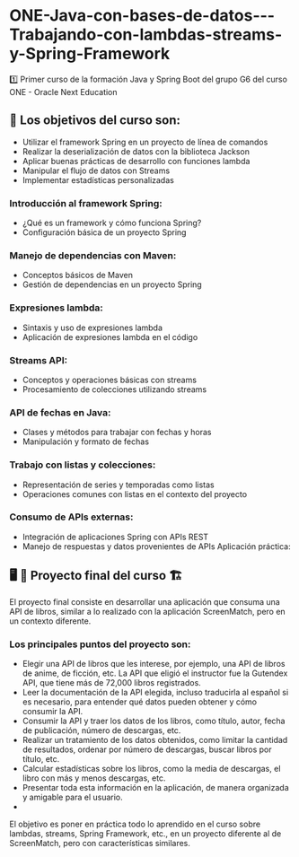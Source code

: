 # ONE-Java-con-bases-de-datos---Trabajando-con-lambdas-streams-y-Spring-Framework
1️⃣ Primer curso de la formación Java y Spring Boot del grupo G6 del curso ONE - Oracle Next Education

## 🎯 Los objetivos del curso son: 

- Utilizar el framework Spring en un proyecto de línea de comandos
- Realizar la deserialización de datos con la biblioteca Jackson
- Aplicar buenas prácticas de desarrollo con funciones lambda
- Manipular el flujo de datos con Streams
- Implementar estadísticas personalizadas

### Introducción al framework Spring:
- ¿Qué es un framework y cómo funciona Spring?
- Configuración básica de un proyecto Spring

### Manejo de dependencias con Maven:
- Conceptos básicos de Maven
- Gestión de dependencias en un proyecto Spring

### Expresiones lambda:
- Sintaxis y uso de expresiones lambda
- Aplicación de expresiones lambda en el código

### Streams API:
- Conceptos y operaciones básicas con streams
- Procesamiento de colecciones utilizando streams
  
### API de fechas en Java:
- Clases y métodos para trabajar con fechas y horas
- Manipulación y formato de fechas

### Trabajo con listas y colecciones:
- Representación de series y temporadas como listas
- Operaciones comunes con listas en el contexto del proyecto

### Consumo de APIs externas:
- Integración de aplicaciones Spring con APIs REST
- Manejo de respuestas y datos provenientes de APIs
Aplicación práctica:
  
## 🖥️ 🚧 Proyecto final del curso  🏗️ 
El proyecto final consiste en desarrollar una aplicación que consuma una API de libros, similar a lo realizado con la aplicación ScreenMatch, pero en un contexto diferente.

### Los principales puntos del proyecto son:

- Elegir una API de libros que les interese, por ejemplo, una API de libros de anime, de ficción, etc. La API que eligió el instructor fue la Gutendex API, que tiene más de 72,000 libros registrados.
- Leer la documentación de la API elegida, incluso traducirla al español si es necesario, para entender qué datos pueden obtener y cómo consumir la API.
- Consumir la API y traer los datos de los libros, como título, autor, fecha de publicación, número de descargas, etc.
- Realizar un tratamiento de los datos obtenidos, como limitar la cantidad de resultados, ordenar por número de descargas, buscar libros por título, etc.
- Calcular estadísticas sobre los libros, como la media de descargas, el libro con más y menos descargas, etc.
- Presentar toda esta información en la aplicación, de manera organizada y amigable para el usuario.
- 
El objetivo es poner en práctica todo lo aprendido en el curso sobre lambdas, streams, Spring Framework, etc., en un proyecto diferente al de ScreenMatch, pero con características similares.
